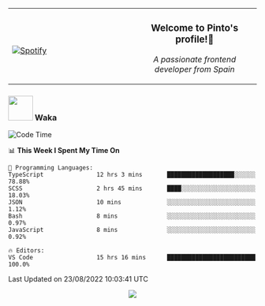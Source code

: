 <table width="100%" align="center"> 
  <tr>
  <td width="50%">
      
&nbsp; <br> [![Spotify](https://novatorem-zeta-rust.vercel.app/api/spotify)](https://open.spotify.com/user/novatorem-zeta-rust)

  </td>
  <td width="50%">
    <h3 align="center">Welcome to Pinto's profile!👋</h3>
    <p align="center"><em>A passionate frontend developer from Spain</em></p>
  </td>
  </table>

### <img src="https://media.giphy.com/media/VgCDAzcKvsR6OM0uWg/giphy.gif" width="50"> Waka

  <!--START_SECTION:waka-->
![Code Time](http://img.shields.io/badge/Code%20Time-777%20hrs%2046%20mins-blue)

📊 **This Week I Spent My Time On** 

```text
💬 Programming Languages: 
TypeScript               12 hrs 3 mins       ███████████████████░░░░░░   78.88% 
SCSS                     2 hrs 45 mins       ████░░░░░░░░░░░░░░░░░░░░░   18.03% 
JSON                     10 mins             ░░░░░░░░░░░░░░░░░░░░░░░░░   1.12% 
Bash                     8 mins              ░░░░░░░░░░░░░░░░░░░░░░░░░   0.97% 
JavaScript               8 mins              ░░░░░░░░░░░░░░░░░░░░░░░░░   0.92%

🔥 Editors: 
VS Code                  15 hrs 16 mins      █████████████████████████   100.0%

```


 Last Updated on 23/08/2022 10:03:41 UTC
<!--END_SECTION:waka-->

<div align="center">
<img src="https://github-readme-stats-gilt-tau.vercel.app/api/top-langs/?username=pinto-hub&layout=compact&theme=dracula" />
</div>
